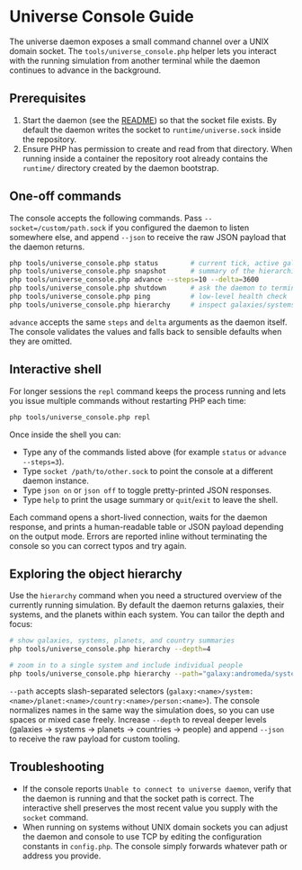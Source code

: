 # Universe Console Guide

The universe daemon exposes a small command channel over a UNIX domain socket. The
`tools/universe_console.php` helper lets you interact with the running simulation from
another terminal while the daemon continues to advance in the background.

## Prerequisites

1. Start the daemon (see the [README](../README.md#running-the-universe-daemon)) so that
the socket file exists. By default the daemon writes the socket to
   `runtime/universe.sock` inside the repository.
2. Ensure PHP has permission to create and read from that directory. When running inside
   a container the repository root already contains the `runtime/` directory created by
   the daemon bootstrap.

## One-off commands

The console accepts the following commands. Pass `--socket=/custom/path.sock` if you
configured the daemon to listen somewhere else, and append `--json` to receive the raw
JSON payload that the daemon returns.

```bash
php tools/universe_console.php status        # current tick, active galaxies, uptime, etc.
php tools/universe_console.php snapshot      # summary of the hierarchical object graph
php tools/universe_console.php advance --steps=10 --delta=3600
php tools/universe_console.php shutdown      # ask the daemon to terminate gracefully
php tools/universe_console.php ping          # low-level health check
php tools/universe_console.php hierarchy     # inspect galaxies/systems/planets/countries
```

`advance` accepts the same `steps` and `delta` arguments as the daemon itself. The
console validates the values and falls back to sensible defaults when they are omitted.

## Interactive shell

For longer sessions the `repl` command keeps the process running and lets you issue
multiple commands without restarting PHP each time:

```bash
php tools/universe_console.php repl
```

Once inside the shell you can:

- Type any of the commands listed above (for example `status` or `advance --steps=3`).
- Type `socket /path/to/other.sock` to point the console at a different daemon instance.
- Type `json on` or `json off` to toggle pretty-printed JSON responses.
- Type `help` to print the usage summary or `quit`/`exit` to leave the shell.

Each command opens a short-lived connection, waits for the daemon response, and prints a
human-readable table or JSON payload depending on the output mode. Errors are reported
inline without terminating the console so you can correct typos and try again.

## Exploring the object hierarchy

Use the `hierarchy` command when you need a structured overview of the currently running
simulation. By default the daemon returns galaxies, their systems, and the planets within
each system. You can tailor the depth and focus:

```bash
# show galaxies, systems, planets, and country summaries
php tools/universe_console.php hierarchy --depth=4

# zoom in to a single system and include individual people
php tools/universe_console.php hierarchy --path="galaxy:andromeda/system:sol" --include-people=1 --depth=5
```

`--path` accepts slash-separated selectors (`galaxy:<name>/system:<name>/planet:<name>/country:<name>/person:<name>`). The
console normalizes names in the same way the simulation does, so you can use spaces or
mixed case freely. Increase `--depth` to reveal deeper levels (galaxies → systems →
planets → countries → people) and append `--json` to receive the raw payload for custom
tooling.

## Troubleshooting

- If the console reports `Unable to connect to universe daemon`, verify that the daemon
  is running and that the socket path is correct. The interactive shell preserves the
  most recent value you supply with the `socket` command.
- When running on systems without UNIX domain sockets you can adjust the daemon and
  console to use TCP by editing the configuration constants in `config.php`. The console
  simply forwards whatever path or address you provide.


